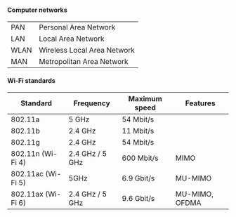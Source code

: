 #### **Computer networks**

| |   |
| ------------ | ------------ |
|PAN   |Personal Area Network   |
|LAN   |Local Area Network   |
|WLAN   |Wireless Local Area Network   |
|MAN   |Metropolitan Area Network   |

#### **Wi-Fi standards**

|Standard   |Frequency   |Maximum speed      | Features |
|------------ | ------------ | ------------ | ------------ |
|802.11a    |5 GHz    |54 Mbit/s   |
|802.11b   |2.4 GHz      |11 Mbit/s   |
|802.11g   |2.4 GHz   |54 Mbit/s   |
|802.11n (Wi-Fi 4)   |2.4 GHz / 5 GHz   |600 Mbit/s   | MIMO
|802.11ac (Wi-Fi 5)  |5GHz   |6.9 Gbit/s   | MU-MIMO
|802.11ax (Wi-Fi 6)   |2.4 GHz / 5 GHz   |9.6 Gbit/s   |MU-MIMO, OFDMA
